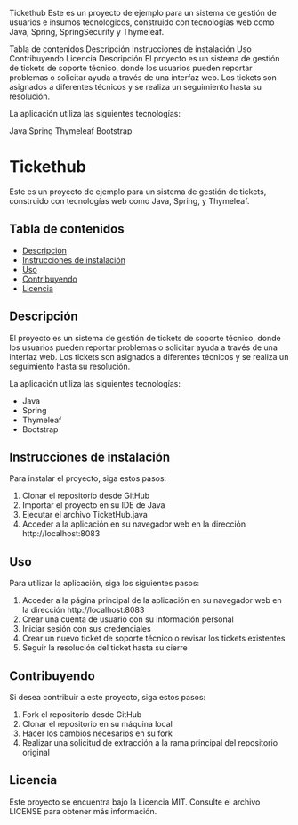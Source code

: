 Tickethub
Este es un proyecto de ejemplo para un sistema de gestión de usuarios e insumos tecnologicos, construido con tecnologías web como Java, Spring, SpringSecurity y Thymeleaf.

Tabla de contenidos
Descripción
Instrucciones de instalación
Uso
Contribuyendo
Licencia
Descripción
El proyecto es un sistema de gestión de tickets de soporte técnico, donde los usuarios pueden reportar problemas o solicitar ayuda a través de una interfaz web. Los tickets son asignados a diferentes técnicos y se realiza un seguimiento hasta su resolución.

La aplicación utiliza las siguientes tecnologías:

Java
Spring
Thymeleaf
Bootstrap
# Tickethub

Este es un proyecto de ejemplo para un sistema de gestión de tickets, construido con tecnologías web como Java, Spring, y Thymeleaf.

## Tabla de contenidos
- [Descripción](#descripción)
- [Instrucciones de instalación](#instrucciones-de-instalación)
- [Uso](#uso)
- [Contribuyendo](#contribuyendo)
- [Licencia](#licencia)

## Descripción
El proyecto es un sistema de gestión de tickets de soporte técnico, donde los usuarios pueden reportar problemas o solicitar ayuda a través de una interfaz web. Los tickets son asignados a diferentes técnicos y se realiza un seguimiento hasta su resolución.

La aplicación utiliza las siguientes tecnologías:
- Java
- Spring
- Thymeleaf
- Bootstrap

## Instrucciones de instalación
Para instalar el proyecto, siga estos pasos:
1. Clonar el repositorio desde GitHub
2. Importar el proyecto en su IDE de Java
3. Ejecutar el archivo TicketHub.java
4. Acceder a la aplicación en su navegador web en la dirección http://localhost:8083

## Uso
Para utilizar la aplicación, siga los siguientes pasos:
1. Acceder a la página principal de la aplicación en su navegador web en la dirección http://localhost:8083
2. Crear una cuenta de usuario con su información personal
3. Iniciar sesión con sus credenciales
4. Crear un nuevo ticket de soporte técnico o revisar los tickets existentes
5. Seguir la resolución del ticket hasta su cierre

## Contribuyendo
Si desea contribuir a este proyecto, siga estos pasos:
1. Fork el repositorio desde GitHub
2. Clonar el repositorio en su máquina local
3. Hacer los cambios necesarios en su fork
4. Realizar una solicitud de extracción a la rama principal del repositorio original

## Licencia
Este proyecto se encuentra bajo la Licencia MIT. Consulte el archivo LICENSE para obtener más información.




